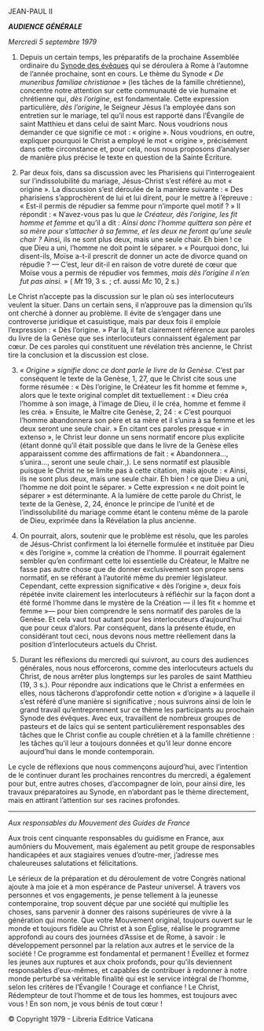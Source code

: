 JEAN-PAUL II

***AUDIENCE GÉNÉRALE***

*Mercredi 5 septembre 1979*

1. Depuis un certain temps, les préparatifs de la prochaine Assemblée ordinaire du [Synode des évêques](http://www.vatican.va/roman_curia/synod/index_fr.htm) qui se déroulera à Rome à l’automne de l’année prochaine, sont en cours. Le thème du Synode *« De muneribus familiae christianae »* (les tâches de la famille chrétienne), concentre notre attention sur cette communauté de vie humaine et chrétienne qui, *dès l’origine*, est fondamentale. Cette expression particulière, *dès l’origine*, le Seigneur Jésus l’a employée dans son entretien sur le mariage, tel qu’il nous est rapporté dans l’Évangile de saint Matthieu et dans celui de saint Marc. Nous voudrions nous demander ce que signifie ce mot : « origine ». Nous voudrions, en outre, expliquer pourquoi le Christ a employé le mot « origine », précisément dans cette circonstance et, pour cela, nous nous proposons d’analyser de manière plus précise le texte en question de la Sainte Écriture.

2. Par deux fois, dans sa discussion avec les Pharisiens qui l’interrogeaient sur l’indissolubilité du mariage, Jésus-Christ s’est référé au mot « origine ». La discussion s’est déroulée de la manière suivante : « Des pharisiens s’approchèrent de lui et lui dirent, pour le mettre à l’épreuve : « Est-il permis de répudier sa femme pour n’importe quel motif ? » Il répondit : « N’avez-vous pas lu que *le Créateur, dès l’origine, les fit homme et femme* et qu’il a dit : *Ainsi donc l’homme quittera son père et sa mère pour s’attacher à sa femme, et les deux ne feront qu’une seule chair ?* Ainsi, ils ne sont plus deux, mais une seule chair. Eh bien ! ce que Dieu a uni, l’homme ne doit point le séparer. » « Pourquoi donc, lui disent-ils, Moïse a-t-il prescrit de donner un acte de divorce quand on répudie ? — C’est, leur dit-il en raison de votre dureté de cœur que Moïse vous a permis de répudier vos femmes, *mais dès l’origine il n’en fut pas ainsi.* » ( *Mt* 19, 3 s. ; cf. aussi *Mc* 10, 2 s.)

Le Christ n’accepte pas la discussion sur le plan où ses interlocuteurs veulent la situer. Dans un certain sens, il n’approuve pas la dimension qu’ils ont cherché à donner au problème. Il évite de s’engager dans une controverse juridique et casuistique, mais par deux fois il emploie l’expression : « Dès l’origine. » Par là, il fait clairement référence aux paroles du livre de la Genèse que ses interlocuteurs connaissent également par cœur. De ces paroles qui constituent une révélation très ancienne, le Christ tire la conclusion et la discussion est close.

3. *« Origine » signifie donc ce dont parle le livre de la Genèse.* C’est par conséquent le texte de la Genèse, 1, 27, que le Christ cite sous une forme résumée : « Dès l’origine, le Créateur les fit homme et femme », alors que le texte original complet dit textuellement : « Dieu créa l’homme à son image, à l’image de Dieu, il le créa, homme et femme il les créa. » Ensuite, le Maître cite Genèse, 2, 24 : « C’est pourquoi l’homme abandonnera son père et sa mère et il s’unira à sa femme et les deux seront une seule chair. » En citant ces paroles presque « in extenso », le Christ leur donne un sens normatif encore plus explicite (étant donné qu’il était possible que dans le livre de la Genèse elles apparaissent comme des affirmations de fait : « Abandonnera…, s’unira…, seront une seule chair.,). Le sens normatif est plausible puisque le Christ ne se limite pas à cette citation, mais ajoute : « Ainsi, ils ne sont plus deux, mais une seule chair. Eh bien ! ce que Dieu a uni, l’homme ne doit point le séparer. » Cette expression « ne doit point le séparer » est déterminante. A la lumière de cette parole du Christ, le texte de la Genèse, 2, 24, énonce le principe de l’unité et de l’indissolubilité du mariage comme étant le contenu même de la parole de Dieu, exprimée dans la Révélation la plus ancienne.

4. On pourrait, alors, soutenir que le problème est résolu, que les paroles de Jésus-Christ confirment la loi éternelle formulée et instituée par Dieu « dès l’origine », comme la création de l’homme. Il pourrait également sembler qu’en confirmant cette loi essentielle du Créateur, le Maître ne fasse pas autre chose que de donner exclusivement son propre sens normatif, en se référant à l’autorité même du premier législateur. Cependant, cette expression significative « dès l’origine », deux fois répétée invite clairement les interlocuteurs à réfléchir sur la façon dont a été formé l’homme dans le mystère de la Création — il les fit « homme et femme »— pour bien comprendre le sens normatif des paroles de la Genèse. Et cela vaut tout autant pour les interlocuteurs d’aujourd’hui que pour ceux d’alors. Par conséquent, dans la présente étude, en considérant tout ceci, nous devons nous mettre réellement dans la position d’interlocuteurs actuels du Christ.

5. Durant les réflexions du mercredi qui suivront, au cours des audiences générales, nous nous efforcerons, comme des interlocuteurs actuels du Christ, de nous arrêter plus longtemps sur les paroles de saint Matthieu (19, 3 s.). Pour répondre aux indications que le Christ a enfermées en elles, nous tâcherons d’approfondir cette notion « d’origine » à laquelle il s’est référé d’une manière si significative ; nous suivrons ainsi de loin le grand travail qu’entreprennent sur ce thème les participants au prochain Synode des évêques. Avec eux, travaillent de nombreux groupes de pasteurs et de laïcs qui se sentent particulièrement responsables des tâches que le Christ confie au couple chrétien et à la famille chrétienne : les tâches qu’il leur a toujours données et qu’il leur donne encore aujourd’hui dans le monde contemporain.

Le cycle de réflexions que nous commençons aujourd’hui, avec l’intention de le continuer durant les prochaines rencontres du mercredi, a également pour but, entre autres choses, d’accompagner de loin, pour ainsi dire, les travaux préparatoires au Synode, en n’abordant pas le thème directement, mais en attirant l’attention sur ses racines profondes.

* * *

*Aux responsables du Mouvement des Guides de France*

Aux trois cent cinquante responsables du guidisme en France, aux aumôniers du Mouvement, mais également au petit groupe de responsables handicapées et aux stagiaires venues d’outre-mer, j’adresse mes chaleureuses salutations et félicitations.

Le sérieux de la préparation et du déroulement de votre Congrès national ajoute à ma joie et à mon espérance de Pasteur universel. À travers vos personnes et vos engagements, je pense tellement à la jeunesse contemporaine, trop souvent déçue par une société qui multiplie les choses, sans parvenir à donner des raisons supérieures de vivre à la génération qui monte. Que votre Mouvement original, toujours ouvert sur le monde et toujours fidèle au Christ et à son Église, réalise le programme approfondi au cours des journées d’Assise et de Rome, à savoir : le développement personnel par la relation aux autres et le service de la société ! Ce programme est fondamental et permanent ! Éveillez et formez les jeunes aux ruptures et aux choix profonds, pour qu’ils deviennent responsables d’eux-mêmes, et capables de contribuer à redonner à notre monde perturbé sa véritable finalité qui est le service intégral de l’homme, selon les critères de l’Évangile ! Courage et confiance ! Le Christ, Rédempteur de tout l’homme et de tous les hommes, est toujours avec vous ! En son nom, je vous bénis de tout cœur !

© Copyright 1979 - Libreria Editrice Vaticana